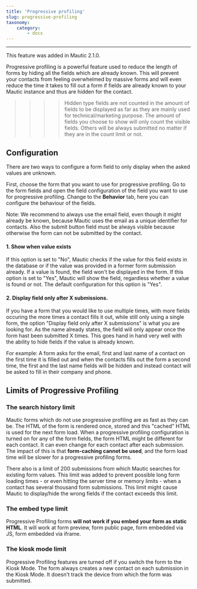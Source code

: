 ```yaml
---
title: 'Progressive profiling'
slug: progressive-profiling
taxonomy:
    category:
        - docs
---
```


---
This feature was added in Mautic 2.1.0.

Progressive profiling is a powerful feature used to reduce the length of forms by hiding all the fields which are already known. This will prevent your contacts from feeling overwhelmed by massive forms and will even reduce the time it takes to fill out a form if fields are already known to your Mautic instance and thus are hidden for the contact.

>>>> Hidden type fields are not counted in the amount of fields to be displayed as far as they are mainly used for technical/marketing purpose. The amount of fields you choose to show will only count the visible fields. Others will be always submitted no matter if they are in the count limit or not.

## Configuration

There are two ways to configure a form field to only display when the asked values are unknown.

First, choose the form that you want to use for progressive profiling. Go to the form fields and open the field configuration of the field you want to use for progressive profiling. Change to the __Behavior__ tab, here you can configure the behaviour of the fields.

Note: We recommend to always use the email field, even though it might already be known, because Mautic uses the email as a unique identifier for contacts. Also the submit button field must be always visible because otherwise the form can not be submitted by the contact.


#### 1. Show when value exists

If this option is set to "No", Mautic checks if the value for this field exists in the database or if the value was provided in a former form submission already. If a value is found, the field won't be displayed in the form. If this option is set to "Yes", Mautic will show the field, regardless whether a value is found or not. The default configuration for this option is "Yes".

#### 2. Display field only after X submissions.

If you have a form that you would like to use multiple times, with more fields occuring the more times a contact fills it out, while still only using a single form, the option "Display field only after X submissions" is what you are looking for. As the name already states, the field will only appear once the form hast been submitted X times. This goes hand in hand very well with the ability to hide fields if the value is already known.

For example: A form asks for the email, first and last name of a contact on the first time it is filled out and when the contacts fills out the form a second time, the first and the last name fields will be hidden and instead contact will be asked to fill in their company and phone.

## Limits of Progressive Profiling

### The search history limit

Mautic forms which do not use progressive profiling are as fast as they can be. The HTML of the form is rendered once, stored and this "cached" HTML is used for the next form load. When a progressive profiling configuration is turned on for any of the form fields, the form HTML might be different for each contact. It can even change for each contact after each submission. The impact of this is that **form-caching cannot be used**, and the form load time will be slower for a progressive profiling forms.

There also is a limit of 200 submissions from which Mautic searches for existing form values. This limit was added to prevent possible long form loading times - or even hitting the server time or memory limits - when a contact has several thousand form submissions. This limit might cause Mautic to display/hide the wrong fields if the contact exceeds this limit.

### The embed type limit

Progressive Profiling forms **will not work if you embed your form as static HTML**. It will work at form preview, form public page, form embedded via JS, form embedded via iframe.

### The kiosk mode limit

Progressive Profiling features are turned off if you switch the form to the Kiosk Mode. The form always creates a new contact on each submission in the Kiosk Mode. It doesn't track the device from which the form was submitted.
